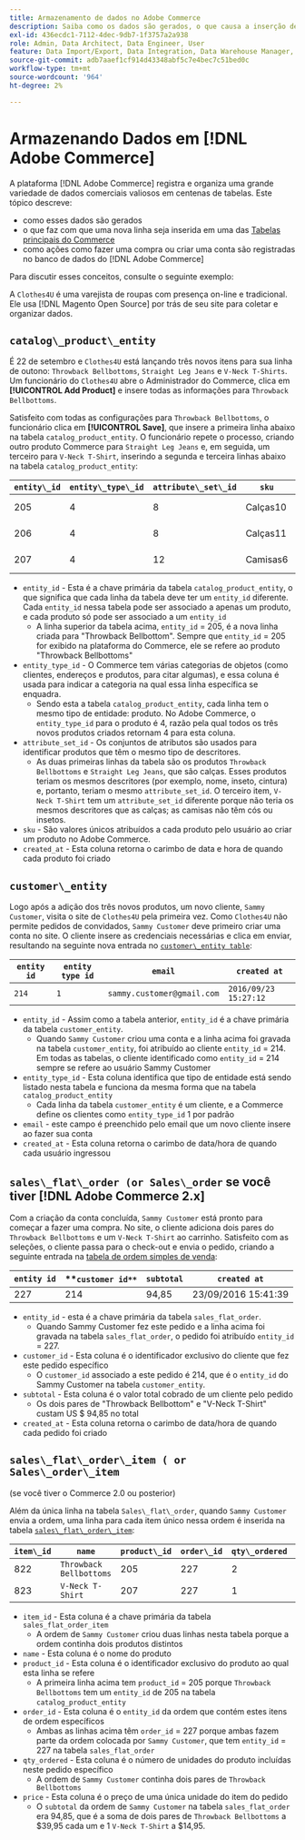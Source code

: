 ```yaml
---
title: Armazenamento de dados no Adobe Commerce
description: Saiba como os dados são gerados, o que causa a inserção de uma nova linha e como as ações são registradas no banco de dados do Adobe Commerce.
exl-id: 436ecdc1-7112-4dec-9db7-1f3757a2a938
role: Admin, Data Architect, Data Engineer, User
feature: Data Import/Export, Data Integration, Data Warehouse Manager, Commerce Tables
source-git-commit: adb7aaef1cf914d43348abf5c7e4bec7c51bed0c
workflow-type: tm+mt
source-wordcount: '964'
ht-degree: 2%

---
```


# Armazenando Dados em [!DNL Adobe Commerce]

A plataforma [!DNL Adobe Commerce] registra e organiza uma grande variedade de dados comerciais valiosos em centenas de tabelas. Este tópico descreve:

* como esses dados são gerados
* o que faz com que uma nova linha seja inserida em uma das [Tabelas principais do Commerce](../data-warehouse-mgr/common-mage-tables.md)
* como ações como fazer uma compra ou criar uma conta são registradas no banco de dados do [!DNL Adobe Commerce]

Para discutir esses conceitos, consulte o seguinte exemplo:

A `Clothes4U` é uma varejista de roupas com presença on-line e tradicional. Ele usa [!DNL Magento Open Source] por trás de seu site para coletar e organizar dados.

## `catalog\_product\_entity`

É 22 de setembro e `Clothes4U` está lançando três novos itens para sua linha de outono: `Throwback Bellbottoms`, `Straight Leg Jeans` e `V-Neck T-Shirts`. Um funcionário do `Clothes4U` abre o Administrador do Commerce, clica em **[!UICONTROL Add Product]** e insere todas as informações para `Throwback Bellbottoms`.

Satisfeito com todas as configurações para `Throwback Bellbottoms`, o funcionário clica em **[!UICONTROL Save]**, que insere a primeira linha abaixo na tabela `catalog_product_entity`. O funcionário repete o processo, criando outro produto Commerce para `Straight Leg Jeans` e, em seguida, um terceiro para `V-Neck T-Shirt`, inserindo a segunda e terceira linhas abaixo na tabela `catalog_product_entity`:

| **`entity\_id`** | **`entity\_type\_id`** | **`attribute\_set\_id`** | **`sku`** | **`created\_at`** |
|---|---|---|---|---|
| 205 | 4 | 8 | Calças10 | 09/2016/22 09:15:43 |
| 206 | 4 | 8 | Calças11 | 09/2016/22 09:18:17 |
| 207 | 4 | 12 | Camisas6 | 09/2016/22 09:24:02 |

* `entity_id` - Esta é a chave primária da tabela `catalog_product_entity`, o que significa que cada linha da tabela deve ter um `entity_id` diferente. Cada `entity_id` nessa tabela pode ser associado a apenas um produto, e cada produto só pode ser associado a um `entity_id`
   * A linha superior da tabela acima, `entity_id` = 205, é a nova linha criada para &quot;Throwback Bellbottom&quot;. Sempre que `entity_id` = 205 for exibido na plataforma do Commerce, ele se refere ao produto &quot;Throwback Bellbottoms&quot;
* `entity_type_id` - O Commerce tem várias categorias de objetos (como clientes, endereços e produtos, para citar algumas), e essa coluna é usada para indicar a categoria na qual essa linha específica se enquadra.
   * Sendo esta a tabela `catalog_product_entity`, cada linha tem o mesmo tipo de entidade: produto. No Adobe Commerce, o `entity_type_id` para o produto é 4, razão pela qual todos os três novos produtos criados retornam 4 para esta coluna.
* `attribute_set_id` - Os conjuntos de atributos são usados para identificar produtos que têm o mesmo tipo de descritores.
   * As duas primeiras linhas da tabela são os produtos `Throwback Bellbottoms` e `Straight Leg Jeans`, que são calças. Esses produtos teriam os mesmos descritores (por exemplo, nome, inseto, cintura) e, portanto, teriam o mesmo `attribute_set_id`. O terceiro item, `V-Neck T-Shirt` tem um `attribute_set_id` diferente porque não teria os mesmos descritores que as calças; as camisas não têm cós ou insetos.
* `sku` - São valores únicos atribuídos a cada produto pelo usuário ao criar um produto no Adobe Commerce.
* `created_at` - Esta coluna retorna o carimbo de data e hora de quando cada produto foi criado

## `customer\_entity`

Logo após a adição dos três novos produtos, um novo cliente, `Sammy Customer`, visita o site de `Clothes4U` pela primeira vez. Como `Clothes4U` não permite pedidos de convidados, `Sammy Customer` deve primeiro criar uma conta no site. O cliente insere as credenciais necessárias e clica em enviar, resultando na seguinte nova entrada no [`customer\_entity table`](../data-warehouse-mgr/cust-ent-table.md):

| **`entity id`** | **`entity type id`** | **`email`** | **`created at`** |
|---|---|---|---|
| `214` | `1` | `sammy.customer@gmail.com` | `2016/09/23 15:27:12` |

* `entity_id` - Assim como a tabela anterior, `entity_id` é a chave primária da tabela `customer_entity`.
   * Quando `Sammy Customer` criou uma conta e a linha acima foi gravada na tabela `customer_entity`, foi atribuído ao cliente `entity_id` = 214. Em todas as tabelas, o cliente identificado como `entity_id` = 214 sempre se refere ao usuário Sammy Customer
* `entity_type_id` - Esta coluna identifica que tipo de entidade está sendo listado nesta tabela e funciona da mesma forma que na tabela `catalog_product_entity`
   * Cada linha da tabela `customer_entity` é um cliente, e a Commerce define os clientes como `entity_type_id` 1 por padrão
* `email` - este campo é preenchido pelo email que um novo cliente insere ao fazer sua conta
* `created_at` - Esta coluna retorna o carimbo de data/hora de quando cada usuário ingressou

## `sales\_flat\_order (or Sales\_order` se você tiver [!DNL Adobe Commerce 2.x]

Com a criação da conta concluída, `Sammy Customer` está pronto para começar a fazer uma compra. No site, o cliente adiciona dois pares do `Throwback Bellbottoms` e um `V-Neck T-Shirt` ao carrinho. Satisfeito com as seleções, o cliente passa para o check-out e envia o pedido, criando a seguinte entrada na [tabela de ordem simples de venda](../data-warehouse-mgr/sales-flat-order-table.md):

| **`entity id`** | **`customer id**` | **`subtotal`** | **`created at`** |
|---|---|---|---|
| 227 | 214 | 94,85 | 23/09/2016 15:41:39 |

* `entity_id` - esta é a chave primária da tabela `sales_flat_order`.
   * Quando Sammy Customer fez este pedido e a linha acima foi gravada na tabela `sales_flat_order`, o pedido foi atribuído `entity_id` = 227.
* `customer_id` - Esta coluna é o identificador exclusivo do cliente que fez este pedido específico
   * O `customer_id` associado a este pedido é 214, que é o `entity_id` do Sammy Customer na tabela `customer_entity`.
* `subtotal` - Esta coluna é o valor total cobrado de um cliente pelo pedido
   * Os dois pares de &quot;Throwback Bellbottom&quot; e &quot;V-Neck T-Shirt&quot; custam US $ 94,85 no total
* `created_at` - Esta coluna retorna o carimbo de data/hora de quando cada pedido foi criado

## `sales\_flat\_order\_item ( or Sales\_order\_item`

(se você tiver o Commerce 2.0 ou posterior)

Além da única linha na tabela `Sales\_flat\_order`, quando `Sammy Customer` envia a ordem, uma linha para cada item único nessa ordem é inserida na tabela [`sales\_flat\_order\_item`](../data-warehouse-mgr/sales-flat-order-item-table.md):

| **`item\_id`** | **`name`** | **`product\_id`** | **`order\_id`** | **`qty\_ordered`** | **`price`** |
|---|---|---|---|---|---|
| 822 | `Throwback Bellbottoms` | 205 | 227 | 2 | 39,95 |
| 823 | `V-Neck T-Shirt` | 207 | 227 | 1 | 14,95 |

* `item_id` - Esta coluna é a chave primária da tabela `sales_flat_order_item`
   * A ordem de `Sammy Customer` criou duas linhas nesta tabela porque a ordem continha dois produtos distintos
* `name` - Esta coluna é o nome do produto
* `product_id` - Esta coluna é o identificador exclusivo do produto ao qual esta linha se refere
   * A primeira linha acima tem `product_id` = 205 porque `Throwback Bellbottoms` tem um `entity_id` de 205 na tabela `catalog_product_entity`
* `order_id` - Esta coluna é o `entity_id` da ordem que contém estes itens de ordem específicos
   * Ambas as linhas acima têm `order_id` = 227 porque ambas fazem parte da ordem colocada por `Sammy Customer`, que tem `entity_id` = 227 na tabela `sales_flat_order`
* `qty_ordered` - Esta coluna é o número de unidades do produto incluídas neste pedido específico
   * A ordem de `Sammy Customer` continha dois pares de `Throwback Bellbottoms`
* `price` - Esta coluna é o preço de uma única unidade do item do pedido
   * O `subtotal` da ordem de `Sammy Customer` na tabela `sales_flat_order` era 94,85, que é a soma de dois pares de `Throwback Bellbottoms` a $39,95 cada um e 1 `V-Neck T-Shirt` a $14,95.
